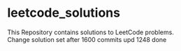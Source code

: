 # leetcode_solutions
This Repository contains solutions to LeetCode problems.
<br>
Change solution set after 1600 commits upd
1248 done
